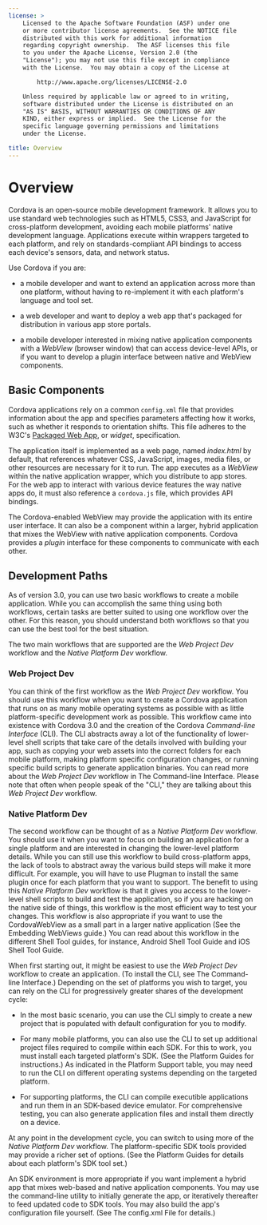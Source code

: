 ```yaml
---
license: >
    Licensed to the Apache Software Foundation (ASF) under one
    or more contributor license agreements.  See the NOTICE file
    distributed with this work for additional information
    regarding copyright ownership.  The ASF licenses this file
    to you under the Apache License, Version 2.0 (the
    "License"); you may not use this file except in compliance
    with the License.  You may obtain a copy of the License at

        http://www.apache.org/licenses/LICENSE-2.0

    Unless required by applicable law or agreed to in writing,
    software distributed under the License is distributed on an
    "AS IS" BASIS, WITHOUT WARRANTIES OR CONDITIONS OF ANY
    KIND, either express or implied.  See the License for the
    specific language governing permissions and limitations
    under the License.

title: Overview
---
```


# Overview

Cordova is an open-source mobile development framework. It allows you
to use standard web technologies such as HTML5, CSS3, and JavaScript
for cross-platform development, avoiding each mobile platforms' native
development language.  Applications execute within wrappers targeted
to each platform, and rely on standards-compliant API bindings to
access each device's sensors, data, and network status.

Use Cordova if you are:

* a mobile developer and want to extend an application across more
  than one platform, without having to re-implement it with each
  platform's language and tool set.

* a web developer and want to deploy a web app that's packaged for
  distribution in various app store portals.

* a mobile developer interested in mixing native application
  components with a _WebView_ (browser window) that can access
  device-level APIs, or if you want to develop a plugin interface
  between native and WebView components.

## Basic Components

Cordova applications rely on a common `config.xml` file that provides
information about the app and specifies parameters affecting how it
works, such as whether it responds to orientation shifts. This file
adheres to the W3C's
[Packaged Web App](http://www.w3.org/TR/widgets/),
or _widget_, specification.

The application itself is implemented as a web page, named
_index.html_ by default, that references whatever CSS, JavaScript,
images, media files, or other resources are necessary for it to run.
The app executes as a _WebView_ within the native application wrapper,
which you distribute to app stores.  For the web app to interact with
various device features the way native apps do, it must also reference
a `cordova.js` file, which provides API bindings.

The Cordova-enabled WebView may provide the application with its
entire user interface. It can also be a component within a larger,
hybrid application that mixes the WebView with native application
components.  Cordova provides a _plugin_ interface for these
components to communicate with each other.

## Development Paths

As of version 3.0, you can use two basic workflows to create
a mobile application. While you can accomplish the same
thing using both workflows, certain tasks are better suited to using one workflow 
over the other. For this reason, you should understand both workflows so
that you can use the best tool for the best situation.

The two main workflows that are supported are the _Web Project Dev_ workflow and the _Native Platform Dev_ workflow.

### Web Project Dev

You can think of the first workflow as the _Web Project Dev_ workflow. You should use
this workflow when you want to create a Cordova application that runs on 
as many mobile operating systems as possible with as little platform-specific
development work as possible. This workflow came into existence with Cordova 3.0
and the creation of the Cordova _Command-line Interface_ (CLI). The CLI abstracts
away a lot of the functionality of lower-level shell scripts that take care of the
details involved with building your app, such as copying your web assets into 
the correct folders for each mobile platform, making platform specific configuration
changes, or running specific build scripts to generate application binaries. You can read 
more about the _Web Project Dev_ workflow in The Command-line Interface. Please note
that often when people speak of the "CLI," they are talking about this _Web Project Dev_
workflow.

### Native Platform Dev

The second workflow can be thought of as a _Native Platform Dev_ workflow. You should use it
when you want to focus on building an application for a single platform and are 
interested in changing the lower-level platform details. While you can still use this workflow
to build cross-platform apps, the lack of tools to abstract away the various build steps will
make it more difficult. For example, you will have to use Plugman to
install the same plugin once for each platform that you want to support. The 
benefit to using this _Native Platform Dev_ workflow is that it gives you access to the lower-level
shell scripts to build and test the application, so if you are hacking on the native 
side of things, this workflow is the most efficient way to test your changes. This workflow
is also appropriate if you want to use the CordovaWebView as a small part in a larger native
application (See the Embedding WebViews guide.)  You can read about this workflow in the different
Shell Tool guides, for instance, Android Shell Tool Guide and iOS Shell Tool Guide.

When first starting out, it might be easiest to use the _Web Project Dev_ workflow
to create an application. (To install the CLI, see The Command-line Interface.)
Depending on the set of platforms you wish to target, you can rely on
the CLI for progressively greater shares of the development cycle:

* In the most basic scenario, you can use the CLI simply to create a
  new project that is populated with default configuration for you to
  modify.

* For many mobile platforms, you can also use the CLI to set up
  additional project files required to compile within each SDK.  For
  this to work, you must install each targeted platform's SDK.
  (See the Platform Guides for instructions.)
  As indicated in the Platform Support table, you may need to
  run the CLI on different operating systems depending on the targeted
  platform.

* For supporting platforms, the CLI can compile executible
  applications and run them in an SDK-based device emulator.
  For comprehensive testing, you can also generate application files
  and install them directly on a device.

At any point in the development cycle, you can switch to using more of the _Native Platform
Dev_ workflow. The platform-specific SDK tools provided may provide a richer set of
options. (See the Platform Guides for details about each platform's SDK tool set.)

An SDK environment is more appropriate if you want implement a hybrid
app that mixes web-based and native application components.
You may use the command-line utility to initially generate the app, or
iteratively thereafter to feed updated code to SDK tools.  You may
also build the app's configuration file yourself.
(See The config.xml File for details.)

